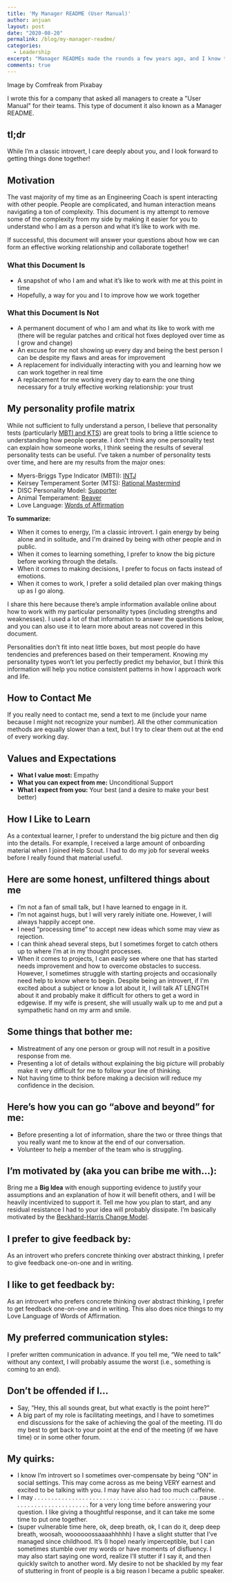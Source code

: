 ```yaml
---
title: 'My Manager README (User Manual)'
author: anjuan
layout: post
date: "2020-08-20"
permalink: /blog/my-manager-readme/
categories:
  - Leadership
excerpt: "Manager READMEs made the rounds a few years ago, and I know that some found them controversial. This is my version, and it's not a substitute for me doing the hard work of gaining my team's trust. It's just a snapshot of my management style at this point in time."
comments: true
---
```



Image by Comfreak from Pixabay

I wrote this for a company that asked all managers to create a "User Manual" for their teams. This type of document it also known as a Manager README.

## **tl;dr**

While I’m a classic introvert, I care deeply about you, and I look forward to getting things done together!

## **Motivation**

The vast majority of my time as an Engineering Coach is spent interacting with other people. People are complicated, and human interaction means navigating a ton of complexity. This document is my attempt to remove some of the complexity from my side by making it easier for you to understand who I am as a person and what it’s like to work with me.

If successful, this document will answer your questions about how we can form an effective working relationship and collaborate together!

### **What this Document Is**

* A snapshot of who I am and what it’s like to work with me at this point in time
* Hopefully, a way for you and I to improve how we work together

### **What this Document Is Not**

* A permanent document of who I am and what its like to work with me (there will be regular patches and critical hot fixes deployed over time as I grow and change)
* An excuse for me not showing up every day and being the best person I can be despite my flaws and areas for improvement
* A replacement for individually interacting with you and learning how we can work together in real time
* A replacement for me working every day to earn the one thing necessary for a truly effective working relationship: your trust

## **My personality profile matrix**

While not sufficient to fully understand a person, I believe that personality tests (particularly [MBTI and KTS](https://blog.adioma.com/16-personality-types/)) are great tools to bring a little science to understanding how people operate. I don't think any one personality test can explain how someone works, I think seeing the results of several personality tests can be useful. I’ve taken a number of personality tests over time, and here are my results from the major ones:

* Myers-Briggs Type Indicator (MBTI): [INTJ](https://personalityjunkie.com/the-intj/)
* Keirsey Temperament Sorter (MTS): [Rational Mastermind](http://www.advisorteam.com/groups/teamreport/processor_fx.aspx?id=aWQ9RTQsSTYsUzMsTjE2LEY3LFQxMixKMTEsUDkmc291cmNlPTEmY3JlZGl0PSZuYW1lPURvbm9yLCAyOTIyJmluc3RydW1lbnQ9MDEmZGVzY3JpcHRvcj0wNA%3D%3D-2sogNzF6ESU%3D)
* DISC Personality Model: [Supporter](https://www.crystalknows.com/disc/s-personality-type)
* Animal Temperament: [Beaver](http://marketingbysos.com/wp-content/uploads/2013/06/SOS-PersonalityTypes.pdf)
* Love Language: [Words of Affirmation](https://verilymag.com/2015/08/five-love-languages-dr-gary-chapman-words-of-affirmation-marriage-preparation-romance-relationships)

**To summarize:**

* When it comes to energy, I’m a classic introvert. I gain energy by being alone and in solitude, and I'm drained by being with other people and in public.
* When it comes to learning something, I prefer to know the big picture before working through the details.
* When it comes to making decisions, I prefer to focus on facts instead of emotions.
* When it comes to work, I prefer a solid detailed plan over making things up as I go along.

I share this here because there’s ample information available online about how to work with my particular personality types (including strengths and weaknesses). I used a lot of that information to answer the questions below, and you can also use it to learn more about areas not covered in this document.

Personalities don’t fit into neat little boxes, but most people do have tendencies and preferences based on their temperament. Knowing my personality types won’t let you perfectly predict my behavior, but I think this information will help you notice consistent patterns in how I approach work and life.

## **How to Contact Me**

If you really need to contact me, send a text to me (include your name because I might not recognize your number). All the other communication methods are equally slower than a text, but I try to clear them out at the end of every working day.

## **Values and Expectations**

* **What I value most:** Empathy
* **What you can expect from me:** Unconditional Support
* **What I expect from you:** Your best (and a desire to make your best better)

## **How I Like to Learn**

As a contextual learner, I prefer to understand the big picture and then dig into the details. For example, I received a large amount of onboarding material when I joined Help Scout. I had to do my job for several weeks before I really found that material useful.

## **Here are some honest, unfiltered things about me**

* I’m not a fan of small talk, but I have learned to engage in it.
* I’m not against hugs, but I will very rarely initiate one. However, I will always happily accept one.
* I need “processing time” to accept new ideas which some may view as rejection.
* I can think ahead several steps, but I sometimes forget to catch others up to where I’m at in my thought processes.
* When it comes to projects, I can easily see where one that has started needs improvement and how to overcome obstacles to success. However, I sometimes struggle with starting projects and occasionally need help to know where to begin.
Despite being an introvert, if I'm excited about a subject or know a lot about it, I will talk AT LENGTH about it and probably make it difficult for others to  get a word in edgewise. If my wife is present, she will usually walk up to me and put a sympathetic hand on my arm and smile.

## Some things that bother me:

* Mistreatment of any one person or group will not result in a positive response from me.
* Presenting a lot of details without explaining the big picture will probably make it very difficult for me to follow your line of thinking.
* Not having time to think before making a decision will reduce my confidence in the decision.

## Here’s how you can go “above and beyond” for me:

* Before presenting a lot of information, share the two or three things that you really want me to know at the end of our conversation.
* Volunteer to help a member of the team who is struggling.

## I’m motivated by (aka you can bribe me with…):
Bring me a **Big Idea** with enough supporting evidence to justify your assumptions and an explanation of how it will benefit others, and I will be heavily incentivized to support it. Tell me how you plan to start, and any residual resistance I had to your idea will probably dissipate. I’m basically motivated by the [Beckhard-Harris Change Model](http://pastatenaacp.org/wp-content/uploads/2017/03/Beckhard-Harris-Change-Model-DVF.pdf).

## I prefer to give feedback by:
As an introvert who prefers concrete thinking over abstract thinking, I prefer to give feedback one-on-one and in writing.

## I like to get feedback by:

As an introvert who prefers concrete thinking over abstract thinking, I prefer to get feedback one-on-one and in writing. This also does nice things to my Love Language of Words of Affirmation.

## My preferred communication styles:

I prefer written communication in advance. If you tell me, “We need to talk” without any context, I will probably assume the worst (i.e., something is coming to an end).

## Don’t be offended if I…

* Say, “Hey, this all sounds great, but what exactly is the point here?”
* A big part of my role is facilitating meetings, and I have to sometimes end discussions for the sake of achieving the goal of the meeting. I’ll do my best to get back to your point at the end of the meeting (if we have time) or in some other forum.

## My quirks:

* I know I’m introvert so I sometimes over-compensate by being “ON” in social settings. This may come across as me being VERY earnest and excited to be talking with you. I may have also had too much caffeine.
* I may . . . . . . . . . . . . . . . . . . . . . . . . . . . . . . . . . . . . . . . . . . . . . . . . pause . . . . . . . . . . . . . . . . . . . . . . . for a very long time before answering your question. I like giving a thoughtful response, and it can take me some time to put one together.
* (super vulnerable time here, ok, deep breath, ok, I can do it, deep deep breath, woosah, woooooossaaaahhhhh) I have a slight stutter that I’ve managed since childhood. It’s (I hope) nearly imperceptible, but I can sometimes stumble over my words or have moments of disfluency. I may also start saying one word, realize I’ll stutter if I say it, and then quickly switch to another word. My desire to not be shackled by my fear of stuttering in front of people is a big reason I became a public speaker.

